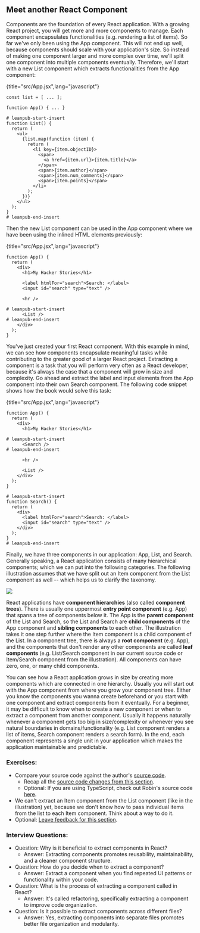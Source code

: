 ## Meet another React Component

Components are the foundation of every React application. With a growing React project, you will get more and more components to manage. Each component encapsulates functionalities (e.g. rendering a list of items). So far we've only been using the App component. This will not end up well, because components should scale with your application's size. So instead of making one component larger and more complex over time, we'll split one component into multiple components eventually. Therefore, we'll start with a new List component which extracts functionalities from the App component:

{title="src/App.jsx",lang="javascript"}
~~~~~~~
const list = [ ... ];

function App() { ... }

# leanpub-start-insert
function List() {
  return (
    <ul>
      {list.map(function (item) {
        return (
          <li key={item.objectID}>
            <span>
              <a href={item.url}>{item.title}</a>
            </span>
            <span>{item.author}</span>
            <span>{item.num_comments}</span>
            <span>{item.points}</span>
          </li>
        );
      })}
    </ul>
  );
}
# leanpub-end-insert
~~~~~~~

Then the new List component can be used in the App component where we have been using the inlined HTML elements previously:

{title="src/App.jsx",lang="javascript"}
~~~~~~~
function App() {
  return (
    <div>
      <h1>My Hacker Stories</h1>

      <label htmlFor="search">Search: </label>
      <input id="search" type="text" />

      <hr />

# leanpub-start-insert
      <List />
# leanpub-end-insert
    </div>
  );
}
~~~~~~~

You've just created your first React component. With this example in mind, we can see how components encapsulate meaningful tasks while contributing to the greater good of a larger React project. Extracting a component is a task that you will perform very often as a React developer, because it's always the case that a component will grow in size and complexity. Go ahead and extract the label and input elements from the App component into their own Search component. The following code snippet shows how the book would solve this task:

{title="src/App.jsx",lang="javascript"}
~~~~~~~
function App() {
  return (
    <div>
      <h1>My Hacker Stories</h1>

# leanpub-start-insert
      <Search />
# leanpub-end-insert

      <hr />

      <List />
    </div>
  );
}

# leanpub-start-insert
function Search() {
  return (
    <div>
      <label htmlFor="search">Search: </label>
      <input id="search" type="text" />
    </div>
  );
}
# leanpub-end-insert
~~~~~~~

Finally, we have three components in our application: App, List, and Search. Generally speaking, a React application consists of many hierarchical components; which we can put into the following categories. The following illustration assumes that we have split out an Item component from the List component as well -- which helps us to clarify the taxonomy.

![](images/component-tree.png)

React applications have **component hierarchies** (also called **component trees**). There is usually one uppermost **entry point component** (e.g. App) that spans a tree of components below it. The App is the **parent component** of the List and Search, so the List and Search are **child components** of the App component and **sibling components** to each other. The illustration takes it one step further where the Item component is a child component of the List. In a component tree, there is always a **root component** (e.g. App), and the components that don't render any other components are called **leaf components** (e.g. List/Search component in our current source code or Item/Search component from the illustration). All components can have zero, one, or many child components.

You can see how a React application grows in size by creating more components which are connected in one hierarchy. Usually you will start out with the App component from where you grow your component tree. Either you know the components you wanna create beforehand or you start with one component and extract components from it eventually. For a beginner, it may be difficult to know when to create a new component or when to extract a component from another component. Usually it happens naturally whenever a component gets too big in size/complexity or whenever you see natural boundaries in domains/functionality (e.g. List component renders a list of items, Search component renders a search form). In the end, each component represents a single unit in your application which makes the application maintainable and predictable.

### Exercises:

* Compare your source code against the author's [source code](https://bit.ly/3S5rDb5).
  * Recap all the [source code changes from this section](https://bit.ly/47Ed7MY).
  * Optional: If you are using TypeScript, check out Robin's source code [here](https://bit.ly/3RlJKXM).
* We can't extract an Item component from the List component (like in the illustration) yet, because we don't know how to pass individual items from the list to each Item component. Think about a way to do it.
* Optional: [Leave feedback for this section](https://forms.gle/EZENmy48zvDP82NL7).

### Interview Questions:

* Question: Why is it beneficial to extract components in React?
  * Answer: Extracting components promotes reusability, maintainability, and a cleaner component structure.
* Question: How do you decide when to extract a component?
  * Answer: Extract a component when you find repeated UI patterns or functionality within your code.
* Question: What is the process of extracting a component called in React?
  * Answer: It's called refactoring, specifically extracting a component to improve code organization.
* Question: Is it possible to extract components across different files?
  * Answer: Yes, extracting components into separate files promotes better file organization and modularity.